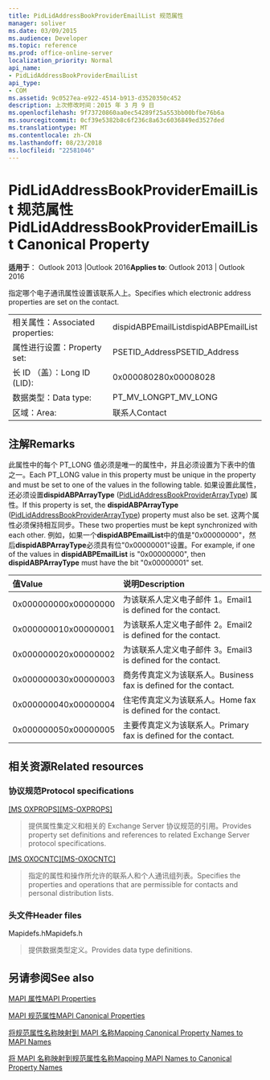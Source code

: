 ```yaml
---
title: PidLidAddressBookProviderEmailList 规范属性
manager: soliver
ms.date: 03/09/2015
ms.audience: Developer
ms.topic: reference
ms.prod: office-online-server
localization_priority: Normal
api_name:
- PidLidAddressBookProviderEmailList
api_type:
- COM
ms.assetid: 9c0527ea-e922-4514-b913-d3520350c452
description: 上次修改时间：2015 年 3 月 9 日
ms.openlocfilehash: 9f73720860aa0ec54289f25a553bb00bfbe76b6a
ms.sourcegitcommit: 0cf39e5382b8c6f236c8a63c6036849ed3527ded
ms.translationtype: MT
ms.contentlocale: zh-CN
ms.lasthandoff: 08/23/2018
ms.locfileid: "22581046"
---
```

# <a name="pidlidaddressbookprovideremaillist-canonical-property"></a><span data-ttu-id="28006-103">PidLidAddressBookProviderEmailList 规范属性</span><span class="sxs-lookup"><span data-stu-id="28006-103">PidLidAddressBookProviderEmailList Canonical Property</span></span>

  
  
<span data-ttu-id="28006-104">**适用于**： Outlook 2013 |Outlook 2016</span><span class="sxs-lookup"><span data-stu-id="28006-104">**Applies to**: Outlook 2013 | Outlook 2016</span></span> 
  
<span data-ttu-id="28006-105">指定哪个电子通讯属性设置该联系人上。</span><span class="sxs-lookup"><span data-stu-id="28006-105">Specifies which electronic address properties are set on the contact.</span></span> 
  
|||
|:-----|:-----|
|<span data-ttu-id="28006-106">相关属性：</span><span class="sxs-lookup"><span data-stu-id="28006-106">Associated properties:</span></span>  <br/> |<span data-ttu-id="28006-107">dispidABPEmailList</span><span class="sxs-lookup"><span data-stu-id="28006-107">dispidABPEmailList</span></span>  <br/> |
|<span data-ttu-id="28006-108">属性进行设置：</span><span class="sxs-lookup"><span data-stu-id="28006-108">Property set:</span></span>  <br/> |<span data-ttu-id="28006-109">PSETID_Address</span><span class="sxs-lookup"><span data-stu-id="28006-109">PSETID_Address</span></span>  <br/> |
|<span data-ttu-id="28006-110">长 ID （盖）：</span><span class="sxs-lookup"><span data-stu-id="28006-110">Long ID (LID):</span></span>  <br/> |<span data-ttu-id="28006-111">0x00008028</span><span class="sxs-lookup"><span data-stu-id="28006-111">0x00008028</span></span>  <br/> |
|<span data-ttu-id="28006-112">数据类型：</span><span class="sxs-lookup"><span data-stu-id="28006-112">Data type:</span></span>  <br/> |<span data-ttu-id="28006-113">PT_MV_LONG</span><span class="sxs-lookup"><span data-stu-id="28006-113">PT_MV_LONG</span></span>  <br/> |
|<span data-ttu-id="28006-114">区域：</span><span class="sxs-lookup"><span data-stu-id="28006-114">Area:</span></span>  <br/> |<span data-ttu-id="28006-115">联系人</span><span class="sxs-lookup"><span data-stu-id="28006-115">Contact</span></span>  <br/> |
   
## <a name="remarks"></a><span data-ttu-id="28006-116">注解</span><span class="sxs-lookup"><span data-stu-id="28006-116">Remarks</span></span>

<span data-ttu-id="28006-117">此属性中的每个 PT_LONG 值必须是唯一的属性中，并且必须设置为下表中的值之一。</span><span class="sxs-lookup"><span data-stu-id="28006-117">Each PT_LONG value in this property must be unique in the property and must be set to one of the values in the following table.</span></span> <span data-ttu-id="28006-118">如果设置此属性，还必须设置**dispidABPArrayType** ([PidLidAddressBookProviderArrayType](pidlidaddressbookproviderarraytype-canonical-property.md)) 属性。</span><span class="sxs-lookup"><span data-stu-id="28006-118">If this property is set, the **dispidABPArrayType** ([PidLidAddressBookProviderArrayType](pidlidaddressbookproviderarraytype-canonical-property.md)) property must also be set.</span></span> <span data-ttu-id="28006-119">这两个属性必须保持相互同步。</span><span class="sxs-lookup"><span data-stu-id="28006-119">These two properties must be kept synchronized with each other.</span></span> <span data-ttu-id="28006-120">例如，如果一个**dispidABPEmailList**中的值是"0x00000000"，然后**dispidABPArrayType**必须具有位"0x00000001"设置。</span><span class="sxs-lookup"><span data-stu-id="28006-120">For example, if one of the values in **dispidABPEmailList** is "0x00000000", then **dispidABPArrayType** must have the bit "0x00000001" set.</span></span> 
  
|<span data-ttu-id="28006-121">**值**</span><span class="sxs-lookup"><span data-stu-id="28006-121">**Value**</span></span>|<span data-ttu-id="28006-122">**说明**</span><span class="sxs-lookup"><span data-stu-id="28006-122">**Description**</span></span>|
|:-----|:-----|
|<span data-ttu-id="28006-123">0x00000000</span><span class="sxs-lookup"><span data-stu-id="28006-123">0x00000000</span></span>  <br/> |<span data-ttu-id="28006-124">为该联系人定义电子邮件 1。</span><span class="sxs-lookup"><span data-stu-id="28006-124">Email1 is defined for the contact.</span></span>  <br/> |
|<span data-ttu-id="28006-125">0x00000001</span><span class="sxs-lookup"><span data-stu-id="28006-125">0x00000001</span></span>  <br/> |<span data-ttu-id="28006-126">为该联系人定义电子邮件 2。</span><span class="sxs-lookup"><span data-stu-id="28006-126">Email2 is defined for the contact.</span></span>  <br/> |
|<span data-ttu-id="28006-127">0x00000002</span><span class="sxs-lookup"><span data-stu-id="28006-127">0x00000002</span></span>  <br/> |<span data-ttu-id="28006-128">为该联系人定义电子邮件 3。</span><span class="sxs-lookup"><span data-stu-id="28006-128">Email3 is defined for the contact.</span></span>  <br/> |
|<span data-ttu-id="28006-129">0x00000003</span><span class="sxs-lookup"><span data-stu-id="28006-129">0x00000003</span></span>  <br/> |<span data-ttu-id="28006-130">商务传真定义为该联系人。</span><span class="sxs-lookup"><span data-stu-id="28006-130">Business fax is defined for the contact.</span></span>  <br/> |
|<span data-ttu-id="28006-131">0x00000004</span><span class="sxs-lookup"><span data-stu-id="28006-131">0x00000004</span></span>  <br/> |<span data-ttu-id="28006-132">住宅传真定义为该联系人。</span><span class="sxs-lookup"><span data-stu-id="28006-132">Home fax is defined for the contact.</span></span>  <br/> |
|<span data-ttu-id="28006-133">0x00000005</span><span class="sxs-lookup"><span data-stu-id="28006-133">0x00000005</span></span>  <br/> |<span data-ttu-id="28006-134">主要传真定义为该联系人。</span><span class="sxs-lookup"><span data-stu-id="28006-134">Primary fax is defined for the contact.</span></span>  <br/> |
   
## <a name="related-resources"></a><span data-ttu-id="28006-135">相关资源</span><span class="sxs-lookup"><span data-stu-id="28006-135">Related resources</span></span>

### <a name="protocol-specifications"></a><span data-ttu-id="28006-136">协议规范</span><span class="sxs-lookup"><span data-stu-id="28006-136">Protocol specifications</span></span>

<span data-ttu-id="28006-137">[[MS OXPROPS]](http://msdn.microsoft.com/library/f6ab1613-aefe-447d-a49c-18217230b148%28Office.15%29.aspx)</span><span class="sxs-lookup"><span data-stu-id="28006-137">[[MS-OXPROPS]](http://msdn.microsoft.com/library/f6ab1613-aefe-447d-a49c-18217230b148%28Office.15%29.aspx)</span></span>
  
> <span data-ttu-id="28006-138">提供属性集定义和相关的 Exchange Server 协议规范的引用。</span><span class="sxs-lookup"><span data-stu-id="28006-138">Provides property set definitions and references to related Exchange Server protocol specifications.</span></span>
    
<span data-ttu-id="28006-139">[[MS OXOCNTC]](http://msdn.microsoft.com/library/9b636532-9150-4836-9635-9c9b756c9ccf%28Office.15%29.aspx)</span><span class="sxs-lookup"><span data-stu-id="28006-139">[[MS-OXOCNTC]](http://msdn.microsoft.com/library/9b636532-9150-4836-9635-9c9b756c9ccf%28Office.15%29.aspx)</span></span>
  
> <span data-ttu-id="28006-140">指定的属性和操作所允许的联系人和个人通讯组列表。</span><span class="sxs-lookup"><span data-stu-id="28006-140">Specifies the properties and operations that are permissible for contacts and personal distribution lists.</span></span>
    
### <a name="header-files"></a><span data-ttu-id="28006-141">头文件</span><span class="sxs-lookup"><span data-stu-id="28006-141">Header files</span></span>

<span data-ttu-id="28006-142">Mapidefs.h</span><span class="sxs-lookup"><span data-stu-id="28006-142">Mapidefs.h</span></span>
  
> <span data-ttu-id="28006-143">提供数据类型定义。</span><span class="sxs-lookup"><span data-stu-id="28006-143">Provides data type definitions.</span></span>
    
## <a name="see-also"></a><span data-ttu-id="28006-144">另请参阅</span><span class="sxs-lookup"><span data-stu-id="28006-144">See also</span></span>



[<span data-ttu-id="28006-145">MAPI 属性</span><span class="sxs-lookup"><span data-stu-id="28006-145">MAPI Properties</span></span>](mapi-properties.md)
  
[<span data-ttu-id="28006-146">MAPI 规范属性</span><span class="sxs-lookup"><span data-stu-id="28006-146">MAPI Canonical Properties</span></span>](mapi-canonical-properties.md)
  
[<span data-ttu-id="28006-147">将规范属性名称映射到 MAPI 名称</span><span class="sxs-lookup"><span data-stu-id="28006-147">Mapping Canonical Property Names to MAPI Names</span></span>](mapping-canonical-property-names-to-mapi-names.md)
  
[<span data-ttu-id="28006-148">将 MAPI 名称映射到规范属性名称</span><span class="sxs-lookup"><span data-stu-id="28006-148">Mapping MAPI Names to Canonical Property Names</span></span>](mapping-mapi-names-to-canonical-property-names.md)

